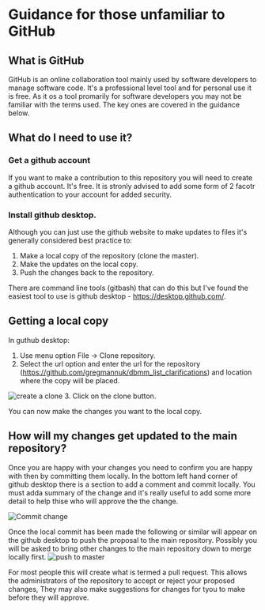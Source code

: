 # Guidance for those unfamiliar to GitHub

## What is GitHub
GitHub is an online collaboration tool mainly used by software developers to manage software code. It's a professional level tool and for personal use it is free. As it os a tool promarily for software developers you may not be familiar with the terms used. The key ones are covered in the guidance below.

## What do I need to use it?
### Get a github account
If you want to make a contribution to this repository you will need to create a github account. It's free. It is stronly advised to add some form of 2 facotr authentication to your account for added security.

### Install github desktop.
Although you can just use the github website to make updates to files it's generally considered best practice to:

1. Make a local copy of the repository (clone the master).
2. Make the updates on the local copy.
3. Push the changes back to the repository.

There are command line tools (gitbash) that can do this but I've found the easiest tool to use is github desktop  - https://desktop.github.com/.


## Getting a local copy
In guthub desktop:
1. Use menu option File -> Clone repository. 
2. Select the url option and enter the url for the repository (https://github.com/gregmannuk/dbmm_list_clarifications) and location where the copy will be placed.

  ![create a clone](https://user-images.githubusercontent.com/76245811/103282147-b42df980-49cc-11eb-841d-2a0e913d54d9.png)
3. Click on the clone button.

You can now make the changes you want to the local copy.

## How will my changes get updated to the main repository?

Once you are happy with your changes you need to confirm you are happy with then by committing them locally. In the bottom left hand corner of github desktop there is a section to add a comment and commit locally. You must adda summary of the change and it's really useful to add some more detail to help thise who will approve the the change.

![Commit change](https://user-images.githubusercontent.com/76245811/103280813-3c120480-49c9-11eb-8661-e14217ffe7af.png)

Once the local commit has been made the following or similar will appear on the github desktop to push the proposal to the main repository. Possibly you will be asked to bring other changes to the main repository down to merge locally first.
![push to master](https://user-images.githubusercontent.com/76245811/103280874-5a780000-49c9-11eb-881e-7c348172ee13.png)

For most people this will create what is termed a pull request. This allows the administrators of the repository to accept or reject your proposed changes, They may also make suggestions for changes for tyou to make before they will approve.

